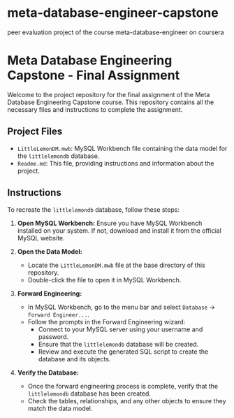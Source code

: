 # meta-database-engineer-capstone
peer evaluation project of the course meta-database-engineer on coursera
# Meta Database Engineering Capstone - Final Assignment

Welcome to the project repository for the final assignment of the Meta Database Engineering Capstone course. This repository contains all the necessary files and instructions to complete the assignment.

## Project Files

- `LittleLemonDM.mwb`: MySQL Workbench file containing the data model for the `littlelemondb` database.
- `Readme.md`: This file, providing instructions and information about the project.

## Instructions

To recreate the `littlelemondb` database, follow these steps:

1. **Open MySQL Workbench:**
   Ensure you have MySQL Workbench installed on your system. If not, download and install it from the official MySQL website.

2. **Open the Data Model:**
   - Locate the `LittleLemonDM.mwb` file at the base directory of this repository.
   - Double-click the file to open it in MySQL Workbench.

3. **Forward Engineering:**
   - In MySQL Workbench, go to the menu bar and select `Database` -> `Forward Engineer...`.
   - Follow the prompts in the Forward Engineering wizard:
     - Connect to your MySQL server using your username and password.
     - Ensure that the `littlelemondb` database will be created.
     - Review and execute the generated SQL script to create the database and its objects.

4. **Verify the Database:**
   - Once the forward engineering process is complete, verify that the `littlelemondb` database has been created.
   - Check the tables, relationships, and any other objects to ensure they match the data model.


